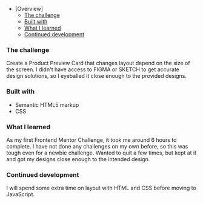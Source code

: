 - [Overview]
  - [The challenge](#the-challenge)
  - [Built with](#built-with)
  - [What I learned](#what-i-learned)
  - [Continued development](#continued-development)

### The challenge

Create a Product Preview Card that changes layout depend on the size of the screen. I didn't have access to FIGMA or SKETCH to get accurate design solutions, so I eyeballed it close enough to the provided designs.

### Built with

- Semantic HTML5 markup
- CSS

### What I learned

As my first Frontend Mentor Challenge, it took me around 6 hours to complete. I have not done any challenges on my own before, so this was tough even for a newbie challenge. Wanted to quit a few times, but kept at it and got my designs close enough to the intended design.

### Continued development

I will spend some extra time on layout with HTML and CSS before moving to JavaScript.
